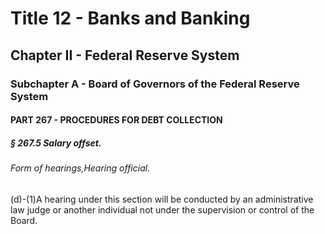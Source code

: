 
# Title 12 - Banks and Banking
## Chapter II - Federal Reserve System
### Subchapter A - Board of Governors of the Federal Reserve System
#### PART 267 - PROCEDURES FOR DEBT COLLECTION
##### § 267.5 Salary offset.
###### Form of hearings,Hearing official.

(d)-(1)A hearing under this section will be conducted by an administrative law judge or another individual not under the supervision or control of the Board.

